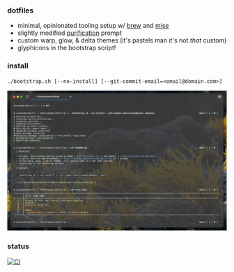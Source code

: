 ### dotfiles
* minimal, opinionated tooling setup w/ [brew](https://brew.sh/) and [mise](https://github.com/jdx/mise)
* slightly modified [purification](https://github.com/Phantas0s/purification) prompt
* custom warp, glow, & delta themes (it's pastels man it's not _that_ custom)
* glyphicons in the bootstrap script!

### install
```
./bootstrap.sh [--no-install] [--git-commit-email=<email@domain.com>]
```
![](preview.png)

### status
[![CI](https://github.com/alxmrtn/dotfiles/actions/workflows/shellcheck.yml/badge.svg)](https://github.com/alxmrtn/dotfiles/actions/workflows/shellcheck.yml)
